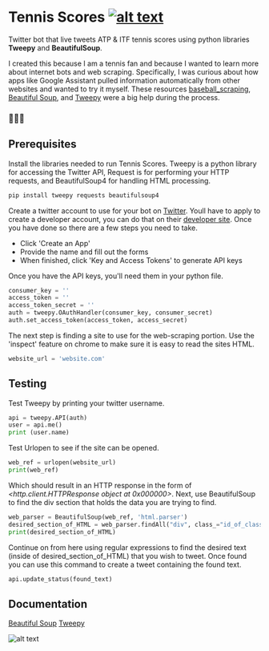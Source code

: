 # Tennis Scores [![alt text][1.1]][1]
[1.1]: http://i.imgur.com/tXSoThF.png
[1]: http://www.twitter.com/TennisScores2

Twitter bot that live tweets ATP & ITF tennis scores using python libraries ****Tweepy**** and ****BeautifulSoup****.

I created this because I am a tennis fan and because I wanted to learn more about internet bots and web scraping. Specifically, I was curious about how apps like Google Assistant pulled information automatically from other websites and wanted to try it myself.  These resources [baseball_scraping](https://gist.github.com/CNuge/ca6f6b3b257cf59124c87e3c8e7c5d88#file-ttib-baseball_scraping-ipynb), [Beautiful Soup](https://pypi.org/project/beautifulsoup4/), and [Tweepy](https://tweepy.readthedocs.io/en/v3.5.0/) were a big help during the process.
  ### 🎾🎾🎾
## Prerequisites
Install the libraries needed to run Tennis Scores. Tweepy is a python library for accessing the Twitter API, Request is for performing your HTTP requests, and BeautifulSoup4 for handling HTML processing. 
```bash
pip install tweepy requests beautifulsoup4
```
Create a twitter account to use for your bot on  [Twitter](https://twitter.com/signup). Youll have to apply to create a developer account, you can do that on their [developer site](https://developer.twitter.com/en.html). Once you have done so there are a few steps you need to take.
* Click 'Create an App'
* Provide the name and fill out the forms
* When finished, click 'Key and Access Tokens' to generate API keys

Once you have the API keys, you'll need them in your python file. 

```python
consumer_key = ''    
access_token = ''  
access_token_secret = ''
auth = tweepy.OAuthHandler(consumer_key, consumer_secret)
auth.set_access_token(access_token, access_secret)  
```
The next step is finding a site to use for the web-scraping portion. Use the 'inspect' feature on chrome to make sure it is easy to read the sites HTML. 
```python
website_url = 'website.com'
```
## Testing

Test Tweepy by printing your twitter username.

```python
api = tweepy.API(auth)
user = api.me()
print (user.name) 
```

Test Urlopen to see if the site can be opened.

```python
web_ref = urlopen(website_url)
print(web_ref)
  ```
Which should result in an HTTP response in the form of *<http.client.HTTPResponse object at 0x000000>*. 
Next, use BeautifulSoup to find the div section that holds the data you are trying to find.
```python
web_parser = BeautifulSoup(web_ref, 'html.parser')
desired_section_of_HTML = web_parser.findAll("div", class_="id_of_class")
print(desired_section_of_HTML)
```
Continue on from here using regular expressions to find the desired text (inside of  desired_section_of_HTML) that you wish to tweet. Once found you can use this command to create a tweet containing the found text.
```python
api.update_status(found_text)
 ```

## Documentation

[Beautiful Soup](https://pypi.org/project/beautifulsoup4/)
[Tweepy](https://tweepy.readthedocs.io/en/v3.5.0/)

![alt text](http://cliparts.co/cliparts/Lid/jMy/LidjMy5dT.svg)
